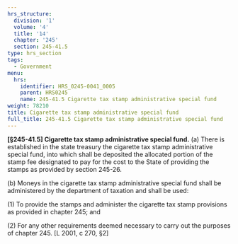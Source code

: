 ```yaml
---
hrs_structure:
  division: '1'
  volume: '4'
  title: '14'
  chapter: '245'
  section: 245-41.5
type: hrs_section
tags:
  - Government
menu:
  hrs:
    identifier: HRS_0245-0041_0005
    parent: HRS0245
    name: 245-41.5 Cigarette tax stamp administrative special fund
weight: 78210
title: Cigarette tax stamp administrative special fund
full_title: 245-41.5 Cigarette tax stamp administrative special fund
---
```

**[§245-41.5] Cigarette tax stamp administrative special fund.** (a) There is established in the state treasury the cigarette tax stamp administrative special fund, into which shall be deposited the allocated portion of the stamp fee designated to pay for the cost to the State of providing the stamps as provided by section 245-26.

(b) Moneys in the cigarette tax stamp administrative special fund shall be administered by the department of taxation and shall be used:

(1) To provide the stamps and administer the cigarette tax stamp provisions as provided in chapter 245; and

(2) For any other requirements deemed necessary to carry out the purposes of chapter 245\. [L 2001, c 270, §2]
